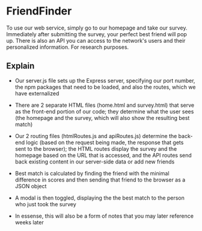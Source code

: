 # FriendFinder

To use our web service, simply go to our homepage and take our survey. Immediately after submitting the survey, your perfect best friend will pop up. There is also an API you can access to the network's users and their personalized information. For research purposes.

## Explain
- Our server.js file sets up the Express server, specifying our port number, the npm packages that need to be loaded, and also the routes, which we have externalized

- There are 2 separate HTML files (home.html and survey.html) that serve as the front-end portion of our code; they determine what the user sees (the homepage and the survey, which will also show the resulting best match)

- Our 2 routing files (htmlRoutes.js and apiRoutes.js) determine the back-end logic (based on the request being made, the response that gets sent to the browser); the HTML routes display the survey and the homepage based on the URL that is accessed, and the API routes send back existing content in our server-side data or add new friends

- Best match is calculated by finding the friend with the minimal difference in scores and then sending that friend to the browser as a JSON object

- A modal is then toggled, displaying the the best match to the person who just took the survey

- In essense, this will also be a form of notes that you may later reference weeks later



